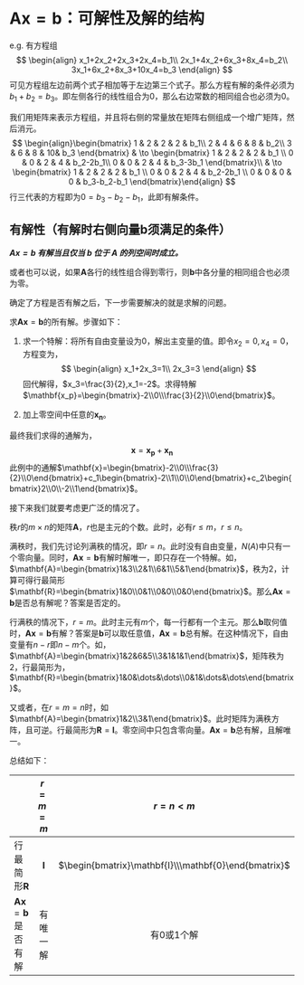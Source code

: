 # $\mathbf{A}\mathbf{x}=\mathbf{b}$：可解性及解的结构

e.g. 有方程组
$$
\begin{align}
x_1+2x_2+2x_3+2x_4=b_1\\
2x_1+4x_2+6x_3+8x_4=b_2\\
3x_1+6x_2+8x_3+10x_4=b_3
\end{align}
$$
可见方程组左边前两个式子相加等于左边第三个式子。那么方程有解的条件必须为$b_1+b_2=b_3$。即左侧各行的线性组合为$0$，那么右边常数的相同组合也必须为$0$。

我们用矩阵来表示方程组，并且将右侧的常量放在矩阵右侧组成一个增广矩阵，然后消元。
$$
\begin{align}\begin{bmatrix}
1 & 2 & 2 & 2 & b_1\\
2 & 4 & 6 & 8 & b_2\\
3 & 6 & 8 & 10& b_3
\end{bmatrix}
& \to
\begin{bmatrix}
1 & 2 & 2 & 2 & b_1     \\
0 & 0 & 2 & 4 & b_2-2b_1\\
0 & 0 & 2 & 4 & b_3-3b_1
\end{bmatrix}\\
& \to
\begin{bmatrix}
1 & 2 & 2 & 2 & b_1        \\
0 & 0 & 2 & 4 & b_2-2b_1   \\
0 & 0 & 0 & 0 & b_3-b_2-b_1
\end{bmatrix}\end{align}
$$
行三代表的方程即为$0=b_3-b_2-b_1$，此即有解条件。

## 有解性（有解时右侧向量$\mathbf{b}$须满足的条件）

***$\mathbf{A}\mathbf{x}=\mathbf{b}$ 有解当且仅当 $\mathbf{b}$ 位于 $\mathbf{A}$ 的列空间时成立。***

或者也可以说，如果$\mathbf{A}$各行的线性组合得到零行，则$\mathbf{b}$中各分量的相同组合也必须为零。

确定了方程是否有解之后，下一步需要解决的就是求解的问题。

求$\mathbf{A}\mathbf{x}=\mathbf{b}$的所有解。步骤如下：

1. 求一个特解：将所有自由变量设为$0$，解出主变量的值。即令$x_2=0,x_4=0$，方程变为，  
   $$
   \begin{align}
   x_1+2x_3=1\\
   2x_3=3
   \end{align}
   $$
   回代解得，$x_3=\frac{3}{2},x_1=-2$。求得特解$\mathbf{x_p}=\begin{bmatrix}-2\\0\\\frac{3}{2}\\0\end{bmatrix}$。

2. 加上零空间中任意的$\mathbf{x_n}$。

最终我们求得的通解为，
$$
\mathbf{x}=\mathbf{x_p}+\mathbf{x_n}
$$
此例中的通解$\mathbf{x}=\begin{bmatrix}-2\\0\\\frac{3}{2}\\0\end{bmatrix}+c_1\begin{bmatrix}-2\\1\\0\\0\end{bmatrix}+c_2\begin{bmatrix}2\\0\\-2\\1\end{bmatrix}$。

接下来我们就要考虑更广泛的情况了。

秩$r$的$m\times n$的矩阵$\mathbf{A}$，$r$也是主元的个数。此时，必有$r\le m$，$r\le n$。

满秩时，我们先讨论列满秩的情况，即$r=n$。此时没有自由变量，$N(A)$中只有一个零向量。同时，$\mathbf{A}\mathbf{x}=\mathbf{b}$有解时解唯一，即只存在一个特解。如，$\mathbf{A}=\begin{bmatrix}1&3\\2&1\\6&1\\5&1\end{bmatrix}$，秩为$2$，计算可得行最简形$\mathbf{R}=\begin{bmatrix}1&0\\0&1\\0&0\\0&0\end{bmatrix}$。那么$\mathbf{A}\mathbf{x}=\mathbf{b}$是否总有解呢？答案是否定的。

行满秩的情况下，$r=m$。此时主元有$m$个，每一行都有一个主元。那么$\mathbf{b}$取何值时，$\mathbf{A}\mathbf{x}=\mathbf{b}$有解？答案是$\mathbf{b}$可以取任意值，$\mathbf{A}\mathbf{x}=\mathbf{b}$总有解。在这种情况下，自由变量有$n-r$即$n-m$个。如，$\mathbf{A}=\begin{bmatrix}1&2&6&5\\3&1&1&1\end{bmatrix}$，矩阵秩为$2$，行最简形为，$\mathbf{R}=\begin{bmatrix}1&0&\dots&\dots\\0&1&\dots&\dots\end{bmatrix}$。

又或者，在$r=m=n$时，如$\mathbf{A}=\begin{bmatrix}1&2\\3&1\end{bmatrix}$。此时矩阵为满秩方阵，且可逆。行最简形为$\mathbf{R}=\mathbf{I}$。零空间中只包含零向量。$\mathbf{A}\mathbf{x}=\mathbf{b}$总有解，且解唯一。

总结如下：

|                                           |   $r=m=m$    |                       $r=n<m$                        |                       $r=m<n$                       |                          $r<m,r<n$                           |
| ----------------------------------------- | :----------: | :--------------------------------------------------: | :-------------------------------------------------: | :----------------------------------------------------------: |
| 行最简形$\mathbf{R}$                      | $\mathbf{I}$ | $\begin{bmatrix}\mathbf{I}\\\mathbf{0}\end{bmatrix}$ | $\begin{bmatrix}\mathbf{I}&\mathbf{F}\end{bmatrix}$ | $\begin{bmatrix}\mathbf{I}&\mathbf{F}\\\mathbf{0}&\mathbf{0}\end{bmatrix}$ |
| $\mathbf{A}\mathbf{x}=\mathbf{b}$是否有解 |   有唯一解   |                    有$0$或$1$个解                    |                    有无穷多个解                     |                      有$0$或无穷多个解                       |

